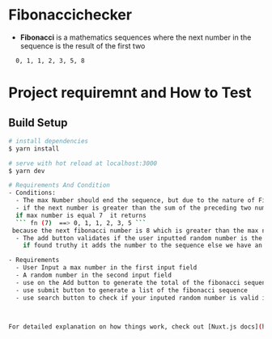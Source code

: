 # Fibonaccichecker

- **Fibonacci**  is a mathematics sequences where the next number in the sequence is the result of the first two
```
  0, 1, 1, 2, 3, 5, 8
```


# Project requiremnt and How to Test
<!-- > My tiptop Nuxt.js project -->

## Build Setup

```bash
# install dependencies
$ yarn install

# serve with hot reload at localhost:3000
$ yarn dev

# Requirements And Condition
- Conditions: 
  - The max Number should end the sequence, but due to the nature of Fibonacci, where the precedding two value give the result for the next number, this condition cant be satisified for all number
  - if the next number is greater than the sum of the preceding two number, then its not added to the sequence so as to satisfy the criteria of the max number been the last item in the sequence
  if max number is equal 7  it returns 
  ``` fn (7)  ==> 0, 1, 1, 2, 3, 5 ```
 because the next fibonacci number is 8 which is greater than the max number
  - The add button validates if the user inputted random number is the next fibonacci number,
    if found truthy it adds the number to the sequence else we have an output that says its not the next number in the sequence.

- Requirements 
  - User Input a max number in the first input field
  - A random number in the second input field
  - use on the Add button to generate the total of the fibonacci sequence
  - use submit button to generate a list of the fibonacci sequence
  - use search button to check if your inputed random number is valid in the list fibonacci sequence



For detailed explanation on how things work, check out [Nuxt.js docs](https://nuxtjs.org).
